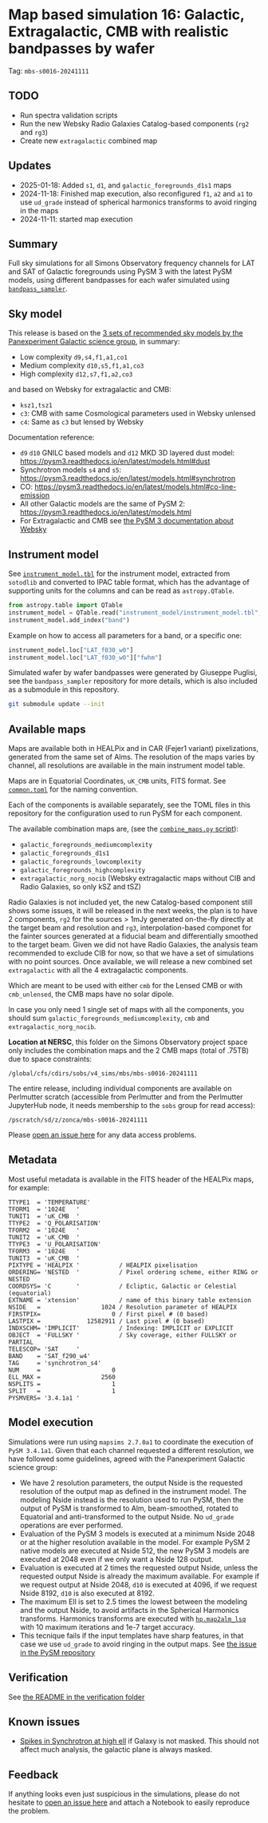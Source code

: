 # Map based simulation 16: Galactic, Extragalactic, CMB with realistic bandpasses by wafer

Tag: `mbs-s0016-20241111`

## TODO

* Run spectra validation scripts
* Run the new Websky Radio Galaxies Catalog-based components (`rg2` and `rg3`)
* Create new `extragalactic` combined map

## Updates

* 2025-01-18: Added `s1`, `d1`, and `galactic_foregrounds_d1s1` maps
* 2024-11-18: Finished map execution, also reconfigured `f1`, `a2` and `a1` to use `ud_grade` instead of spherical harmonics transforms to avoid ringing in the maps
* 2024-11-11: started map execution

## Summary

Full sky simulations for all Simons Observatory frequency channels for LAT and SAT of Galactic foregrounds using PySM 3 with the latest PySM models, using different bandpasses for each wafer simulated using [`bandpass_sampler`](https://github.com/simonsobs/bandpass_sampler/). 

## Sky model

This release is based on the [3 sets of recommended sky models by the Panexperiment Galactic science group](https://galsci.github.io/blog/2022/common-fiducial-sky/), in summary:

* Low complexity `d9,s4,f1,a1,co1`
* Medium complexity `d10,s5,f1,a1,co3`
* High complexity `d12,s7,f1,a2,co3`

and based on Websky for extragalactic and CMB:

* `ksz1,tsz1`
* `c3`: CMB with same Cosmological parameters used in Websky unlensed
* `c4`: Same as `c3` but lensed by Websky

Documentation reference:

* `d9` `d10` GNILC based models and `d12` MKD 3D layered dust model: https://pysm3.readthedocs.io/en/latest/models.html#dust
* Synchrotron models `s4` and `s5`: https://pysm3.readthedocs.io/en/latest/models.html#synchrotron
* CO: https://pysm3.readthedocs.io/en/latest/models.html#co-line-emission
* All other Galactic models are the same of PySM 2: https://pysm3.readthedocs.io/en/latest/models.html
* For Extragalactic and CMB see [the PySM 3 documentation about Websky](https://pysm3.readthedocs.io/en/latest/websky.html#websky)

## Instrument model

See [`instrument_model.tbl`](instrument_model/instrument_model.tbl) for the instrument model, extracted from `sotodlib` and converted to IPAC table format, which has the advantage of supporting units for the columns and can be read as `astropy.QTable`.

```python
from astropy.table import QTable
instrument_model = QTable.read("instrument_model/instrument_model.tbl", format="ascii.ipac")
instrument_model.add_index("band")
```

Example on how to access all parameters for a band, or a specific one:

```python
instrument_model.loc["LAT_f030_w0"]
instrument_model.loc["LAT_f030_w0"]["fwhm"]
```

Simulated wafer by wafer bandpasses were generated by Giuseppe Puglisi, see the `bandpass_sampler` repository for more details, which is also included as a submodule in this repository.

```bash
git submodule update --init
```

## Available maps

Maps are available both in HEALPix and in CAR (Fejer1 variant) pixelizations, generated from the same set of Alms. The resolution of the maps varies by channel, all resolutions are available in the main instrument model table.

Maps are in Equatorial Coordinates, `uK_CMB` units, FITS format.
See [`common.toml`](common.toml) for the naming convention.

Each of the components is available separately, see the TOML files in this repository for the configuration used to run PySM for each component.

The available combination maps are, (see the [`combine_maps.py` script](combine_maps.py)):

* `galactic_foregrounds_mediumcomplexity`
* `galactic_foregrounds_d1s1`
* `galactic_foregrounds_lowcomplexity`
* `galactic_foregrounds_highcomplexity`
* `extragalactic_norg_nocib` (Websky extragalactic maps without CIB and Radio Galaxies, so only kSZ and tSZ)

Radio Galaxies is not included yet, the new Catalog-based component still shows some issues, it will be released in the next weeks, the plan is to have 2 components, `rg2` for the sources > 1mJy generated on-the-fly directly at the target beam and resolution and `rg3`, interpolation-based componet for the fainter sources generated at a fiducial beam and differentially smoothed to the target beam.
Given we did not have Radio Galaxies, the analysis team recommended to exclude CIB for now, so that we have a set of simulations with no point sources.
Once available, we will release a new combined set `extragalactic` with all the 4 extragalactic components.

Which are meant to be used with either `cmb` for the Lensed CMB or with `cmb_unlensed`, the CMB maps have no solar dipole.

In case you only need 1 single set of maps with all the components, you should sum `galactic_foregrounds_mediumcomplexity`, `cmb` and `extragalactic_norg_nocib`.

**Location at NERSC**, this folder on the Simons Observatory project space only includes the combination maps and the 2 CMB maps (total of .75TB) due to space constraints:

    /global/cfs/cdirs/sobs/v4_sims/mbs/mbs-s0016-20241111

The entire release, including individual components are available on Perlmutter scratch (accessible from Perlmutter and from the Perlmutter JupyterHub node, it needs membership to the `sobs` group for read access):

    /pscratch/sd/z/zonca/mbs-s0016-20241111

Please [open an issue here](https://github.com/simonsobs/map_based_simulations/issues/new) for any data access problems.

## Metadata

Most useful metadata is available in the FITS header of the HEALPix maps, for example:

```
TTYPE1  = 'TEMPERATURE'                                                         
TFORM1  = '1024E   '                                                            
TUNIT1  = 'uK_CMB  '                                                            
TTYPE2  = 'Q_POLARISATION'                                                      
TFORM2  = '1024E   '                                                            
TUNIT2  = 'uK_CMB  '                                                            
TTYPE3  = 'U_POLARISATION'                                                      
TFORM3  = '1024E   '                                                            
TUNIT3  = 'uK_CMB  '                                                            
PIXTYPE = 'HEALPIX '           / HEALPIX pixelisation                           
ORDERING= 'NESTED  '           / Pixel ordering scheme, either RING or NESTED   
COORDSYS= 'C       '           / Ecliptic, Galactic or Celestial (equatorial)   
EXTNAME = 'xtension'           / name of this binary table extension            
NSIDE   =                 1024 / Resolution parameter of HEALPIX                
FIRSTPIX=                    0 / First pixel # (0 based)                        
LASTPIX =             12582911 / Last pixel # (0 based)                         
INDXSCHM= 'IMPLICIT'           / Indexing: IMPLICIT or EXPLICIT                 
OBJECT  = 'FULLSKY '           / Sky coverage, either FULLSKY or PARTIAL        
TELESCOP= 'SAT     '                                                            
BAND    = 'SAT_f290_w4'                                                         
TAG     = 'synchrotron_s4'                                                      
NUM     =                    0                                                  
ELL_MAX =                 2560                                                  
NSPLITS =                    1                                                  
SPLIT   =                    1                                                  
PYSMVERS= '3.4.1a1 '                                                            
```

## Model execution

Simulations were run using `mapsims 2.7.0a1` to coordinate the execution of `PySM 3.4.1a1`.
Given that each channel requested a different resolution, we have followed some guidelines, agreed with the Panexperiment Galactic science group:

* We have 2 resolution parameters, the output Nside is the requested resolution of the output map as defined in the instrument model. The modeling Nside instead is the resolution used to run PySM, then the output of PySM is transformed to Alm, beam-smoothed, rotated to Equatorial and anti-transformed to the output Nside. No `ud_grade` operations are ever performed.
* Evaluation of the PySM 3 models is executed at a minimum Nside 2048 or at the higher resolution available in the model. For example PySM 2 native models are executed at Nside 512, the new PySM 3 models are executed at 2048 even if we only want a Nside 128 output.
* Evaluation is executed at 2 times the requested output Nside, unless the requested output Nside is already the maximum available. For example if we request output at Nside 2048, `d10` is executed at 4096, if we request Nside 8192, `d10` is also executed at 8192.
* The maximum Ell is set to 2.5 times the lowest between the modeling and the output Nside, to avoid artifacts in the Spherical Harmonics transforms. Harmonics transforms are executed with [`hp.map2alm_lsq`](https://healpy.readthedocs.io/en/latest/generated/healpy.sphtfunc.map2alm_lsq.html) with 10 maximum iterations and 1e-7 target accuracy.
* This tecnique fails if the input templates have sharp features, in that case we use `ud_grade` to avoid ringing in the output maps. See [the issue in the PySM repository](https://github.com/galsci/pysm/issues/197)

## Verification

See [the README in the verification folder](verification/README.md)

## Known issues

* [Spikes in Synchrotron at high ell](https://github.com/CMB-S4/s4mapbasedsims/issues/29) if Galaxy is not masked. This should not affect much analysis, the galactic plane is always masked.

## Feedback

If anything looks even just suspicious in the simulations, please do not hesitate to [open an issue here](https://github.com/simonsobs/map_based_simulations/issues/new) and attach a Notebook to easily reproduce the problem.
